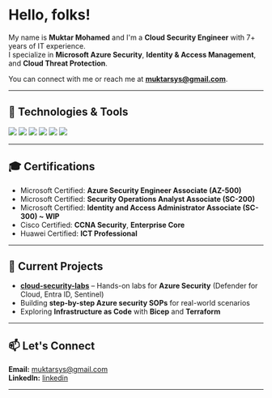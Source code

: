 # Hello, folks! 

My name is **Muktar Mohamed** and I'm a **Cloud Security Engineer** with 7+ years of IT experience.  
I specialize in **Microsoft Azure Security**, **Identity & Access Management**, and **Cloud Threat Protection**.

You can connect with me or reach me at **[muktarsys@gmail.com](mailto:muktarsys@gmail.com)**.

---

## 🔧 Technologies & Tools

![](https://img.shields.io/badge/Cloud-Microsoft_Azure-informational?style=flat&logo=microsoftazure&logoColor=white&color=2bbc8a)
![](https://img.shields.io/badge/Security-Microsoft_Defender-informational?style=flat&logo=microsoft&logoColor=white&color=2bbc8a)
![](https://img.shields.io/badge/Monitoring-Microsoft_Sentinel-informational?style=flat&logo=microsoft&logoColor=white&color=2bbc8a)
![](https://img.shields.io/badge/IaC-Terraform-informational?style=flat&logo=terraform&logoColor=white&color=2bbc8a)
![](https://img.shields.io/badge/Query-KQL-informational?style=flat&logo=microsoft&logoColor=white&color=2bbc8a)
![](https://img.shields.io/badge/Security-XDR-informational?style=flat&logo=microsoft&logoColor=white&color=2bbc8a)

---

## 🎓 Certifications

* Microsoft Certified: **Azure Security Engineer Associate (AZ-500)**
* Microsoft Certified: **Security Operations Analyst Associate (SC-200)**
* Microsoft Certified: **Identity and Access Administrator Associate (SC-300) \~ WIP**
* Cisco Certified: **CCNA Security**, **Enterprise Core**
* Huawei Certified: **ICT Professional**

---

## 🚀 Current Projects

* **[cloud-security-labs](https://github.com/mouktiar/cloud-security-labs)** – Hands-on labs for **Azure Security** (Defender for Cloud, Entra ID, Sentinel)
* Building **step-by-step Azure security SOPs** for real-world scenarios
* Exploring **Infrastructure as Code** with **Bicep** and **Terraform**

---

## 📫 Let's Connect

**Email:** [muktarsys@gmail.com](mailto:muktarsys@gmail.com)  
**LinkedIn:** [linkedin](https://linkedin.com/in/muktar-mo)

---
